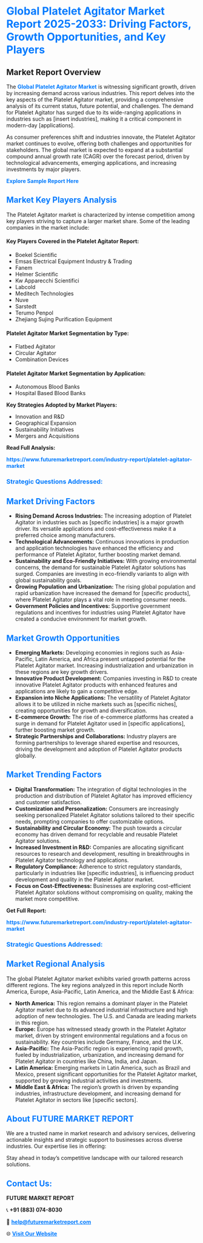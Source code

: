 <h1 style="color: #007BFF;">Global Platelet Agitator Market Report 2025-2033: Driving Factors, Growth Opportunities, and Key Players</h1>

<section id="overview">
<h2>Market Report Overview</h2>
<p>The <a href="https://www.futuremarketreport.com/industry-report/platelet-agitator-market" style="color: #007BFF; text-decoration: none;"><strong>Global Platelet Agitator Market</strong></a> is witnessing significant growth, driven by increasing demand across various industries. This report delves into the key aspects of the Platelet Agitator market, providing a comprehensive analysis of its current status, future potential, and challenges. The demand for Platelet Agitator has surged due to its wide-ranging applications in industries such as [insert industries], making it a critical component in modern-day [applications].</p>
<p>As consumer preferences shift and industries innovate, the Platelet Agitator market continues to evolve, offering both challenges and opportunities for stakeholders. The global market is expected to expand at a substantial compound annual growth rate (CAGR) over the forecast period, driven by technological advancements, emerging applications, and increasing investments by major players.</p>
</section>

<section id="overview">
<p><a href="https://www.futuremarketreport.com/request-sample/reportId=63842" style="color: #007BFF; text-decoration: none;"><strong>Explore Sample Report Here</strong></a></p>
</section>

<section id="key-players">
<h2 style="color: #007BFF;">Market Key Players Analysis</h2>
<p>The Platelet Agitator market is characterized by intense competition among key players striving to capture a larger market share. Some of the leading companies in the market include:</p>
<h4>Key Players Covered in the Platelet Agitator Report:</h4>
<ul><li>Boekel Scientific</li><li>Emsas Electrical Equipment Industry &amp; Trading</li><li>Fanem</li><li>Helmer Scientific</li><li>Kw Apparecchi Scientifici</li><li>Labcold</li><li>Meditech Technologies</li><li>Nuve</li><li>Sarstedt</li><li>Terumo Penpol</li><li>Zhejiang Sujing Purification Equipment</li></ul>
<h4>Platelet Agitator Market Segmentation by Type:</h4>
<ul><li>Flatbed Agitator</li><li>Circular Agitator</li><li>Combination Devices</li></ul>

<h4>Platelet Agitator Market Segmentation by Application:</h4>
<ul><li>Autonomous Blood Banks</li><li>Hospital Based Blood Banks</li></ul>
<p><strong>Key Strategies Adopted by Market Players:</strong></p>
<ul>
<li>Innovation and R&D</li>
<li>Geographical Expansion</li>
<li>Sustainability Initiatives</li>
<li>Mergers and Acquisitions</li>
</ul>
</section>

<section>
<p><strong>Read Full Analysis: </strong></p><a href="https://www.futuremarketreport.com/industry-report/platelet-agitator-market" style="color: #007BFF; text-decoration: none;"><strong>https://www.futuremarketreport.com/industry-report/platelet-agitator-market</strong></a>
<h3 style="color: #007BFF;">Strategic Questions Addressed:</h3>
</section>

<section id="driving-factors">
<h2 style="color: #007BFF;">Market Driving Factors</h2>
<ul>
<li><strong>Rising Demand Across Industries:</strong> The increasing adoption of Platelet Agitator in industries such as [specific industries] is a major growth driver. Its versatile applications and cost-effectiveness make it a preferred choice among manufacturers.</li>
<li><strong>Technological Advancements:</strong> Continuous innovations in production and application technologies have enhanced the efficiency and performance of Platelet Agitator, further boosting market demand.</li>
<li><strong>Sustainability and Eco-Friendly Initiatives:</strong> With growing environmental concerns, the demand for sustainable Platelet Agitator solutions has surged. Companies are investing in eco-friendly variants to align with global sustainability goals.</li>
<li><strong>Growing Population and Urbanization:</strong> The rising global population and rapid urbanization have increased the demand for [specific products], where Platelet Agitator plays a vital role in meeting consumer needs.</li>
<li><strong>Government Policies and Incentives:</strong> Supportive government regulations and incentives for industries using Platelet Agitator have created a conducive environment for market growth.</li>
</ul>
</section>

<section id="growth-opportunities">
<h2 style="color: #007BFF;">Market Growth Opportunities</h2>
<ul>
<li><strong>Emerging Markets:</strong> Developing economies in regions such as Asia-Pacific, Latin America, and Africa present untapped potential for the Platelet Agitator market. Increasing industrialization and urbanization in these regions are key growth drivers.</li>
<li><strong>Innovative Product Development:</strong> Companies investing in R&D to create innovative Platelet Agitator products with enhanced features and applications are likely to gain a competitive edge.</li>
<li><strong>Expansion into Niche Applications:</strong> The versatility of Platelet Agitator allows it to be utilized in niche markets such as [specific niches], creating opportunities for growth and diversification.</li>
<li><strong>E-commerce Growth:</strong> The rise of e-commerce platforms has created a surge in demand for Platelet Agitator used in [specific applications], further boosting market growth.</li>
<li><strong>Strategic Partnerships and Collaborations:</strong> Industry players are forming partnerships to leverage shared expertise and resources, driving the development and adoption of Platelet Agitator products globally.</li>
</ul>
</section>

<section id="trending-factors">
<h2 style="color: #007BFF;">Market Trending Factors</h2>
<ul>
<li><strong>Digital Transformation:</strong> The integration of digital technologies in the production and distribution of Platelet Agitator has improved efficiency and customer satisfaction.</li>
<li><strong>Customization and Personalization:</strong> Consumers are increasingly seeking personalized Platelet Agitator solutions tailored to their specific needs, prompting companies to offer customizable options.</li>
<li><strong>Sustainability and Circular Economy:</strong> The push towards a circular economy has driven demand for recyclable and reusable Platelet Agitator solutions.</li>
<li><strong>Increased Investment in R&D:</strong> Companies are allocating significant resources to research and development, resulting in breakthroughs in Platelet Agitator technology and applications.</li>
<li><strong>Regulatory Compliance:</strong> Adherence to strict regulatory standards, particularly in industries like [specific industries], is influencing product development and quality in the Platelet Agitator market.</li>
<li><strong>Focus on Cost-Effectiveness:</strong> Businesses are exploring cost-efficient Platelet Agitator solutions without compromising on quality, making the market more competitive.</li>
</ul>
</section>

<section>
<p><strong>Get Full Report: </strong></p><a href="https://www.futuremarketreport.com/industry-report/platelet-agitator-market" style="color: #007BFF; text-decoration: none;"><strong>https://www.futuremarketreport.com/industry-report/platelet-agitator-market</strong></a>
<h3 style="color: #007BFF;">Strategic Questions Addressed:</h3>
</section>


<section id="regional-analysis">
<h2 style="color: #007BFF;">Market Regional Analysis</h2>
<p>The global Platelet Agitator market exhibits varied growth patterns across different regions. The key regions analyzed in this report include North America, Europe, Asia-Pacific, Latin America, and the Middle East & Africa:</p>
<ul>
<li><strong>North America:</strong> This region remains a dominant player in the Platelet Agitator market due to its advanced industrial infrastructure and high adoption of new technologies. The U.S. and Canada are leading markets in this region.</li>
<li><strong>Europe:</strong> Europe has witnessed steady growth in the Platelet Agitator market, driven by stringent environmental regulations and a focus on sustainability. Key countries include Germany, France, and the U.K.</li>
<li><strong>Asia-Pacific:</strong> The Asia-Pacific region is experiencing rapid growth, fueled by industrialization, urbanization, and increasing demand for Platelet Agitator in countries like China, India, and Japan.</li>
<li><strong>Latin America:</strong> Emerging markets in Latin America, such as Brazil and Mexico, present significant opportunities for the Platelet Agitator market, supported by growing industrial activities and investments.</li>
<li><strong>Middle East & Africa:</strong> The region’s growth is driven by expanding industries, infrastructure development, and increasing demand for Platelet Agitator in sectors like [specific sectors].</li>
</ul>
</section>

<footer>
<h2 style="color: #007BFF;">About FUTURE MARKET REPORT</h2>
<p>We are a trusted name in market research and advisory services, delivering actionable insights and strategic support to businesses across diverse industries. Our expertise lies in offering:</p>

<p>Stay ahead in today’s competitive landscape with our tailored research solutions.</p>

<h2 style="color: #007BFF;">Contact Us:</h2>
<p><strong>FUTURE MARKET REPORT</strong></p>
<p>📞 <strong>+91 (883) 074-8030</strong></p>
<p>📧 <strong><a href="mailto:help@futuremarketreport.com" style="color: #007BFF;">help@futuremarketreport.com</a></strong></p>
<p>🌐 <strong><a href="https://www.futuremarketreport.com/" style="color: #007BFF;">Visit Our Website</a></strong></p>
</footer>